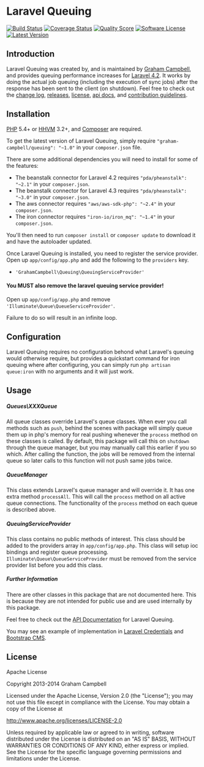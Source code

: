 Laravel Queuing
===============


[![Build Status](https://img.shields.io/travis/GrahamCampbell/Laravel-Queuing/master.svg?style=flat-square)](https://travis-ci.org/GrahamCampbell/Laravel-Queuing)
[![Coverage Status](https://img.shields.io/scrutinizer/coverage/g/GrahamCampbell/Laravel-Queuing.svg?style=flat-square)](https://scrutinizer-ci.com/g/GrahamCampbell/Laravel-Queuing/code-structure)
[![Quality Score](https://img.shields.io/scrutinizer/g/GrahamCampbell/Laravel-Queuing.svg?style=flat-square)](https://scrutinizer-ci.com/g/GrahamCampbell/Laravel-Queuing)
[![Software License](https://img.shields.io/badge/license-Apache%202.0-brightgreen.svg?style=flat-square)](LICENSE.md)
[![Latest Version](https://img.shields.io/github/release/GrahamCampbell/Laravel-Queuing.svg?style=flat-square)](https://github.com/GrahamCampbell/Laravel-Queuing/releases)


## Introduction

Laravel Queuing was created by, and is maintained by [Graham Campbell](https://github.com/GrahamCampbell), and provides queuing performance increases for [Laravel 4.2](http://laravel.com). It works by doing the actual job queuing (including the execution of sync jobs) after the response has been sent to the client (on shutdown). Feel free to check out the [change log](CHANGELOG.md), [releases](https://github.com/GrahamCampbell/Laravel-Queuing/releases), [license](LICENSE.md), [api docs](http://docs.grahamjcampbell.co.uk), and [contribution guidelines](CONTRIBUTING.md).


## Installation

[PHP](https://php.net) 5.4+ or [HHVM](http://hhvm.com) 3.2+, and [Composer](https://getcomposer.org) are required.

To get the latest version of Laravel Queuing, simply require `"graham-campbell/queuing": "~1.0"` in your `composer.json` file.

There are some additional dependencies you will need to install for some of the features:

* The beanstalk connector for Laravel 4.2 requires `"pda/pheanstalk": "~2.1"` in your `composer.json`.
* The beanstalk connector for Laravel 4.3 requires `"pda/pheanstalk": "~3.0"` in your `composer.json`.
* The aws connector requires `"aws/aws-sdk-php": "~2.4"` in your `composer.json`.
* The iron connector requires `"iron-io/iron_mq": "~1.4"` in your `composer.json`.

You'll then need to run `composer install` or `composer update` to download it and have the autoloader updated.

Once Laravel Queuing is installed, you need to register the service provider. Open up `app/config/app.php` and add the following to the `providers` key.

* `'GrahamCampbell\Queuing\QueuingServiceProvider'`

#### You MUST also remove the laravel queuing service provider!

Open up `app/config/app.php` and remove `'Illuminate\Queue\QueueServiceProvider'`.

Failure to do so will result in an infinite loop.


## Configuration

Laravel Queuing requires no configuration behond what Laravel's queuing would otherwise require, but provides a quickstart command for iron queuing where after configuring, you can simply run `php artisan queue:iron` with no arguments and it will just work.


## Usage

##### Queues\XXXQueue

All queue classes override Laravel's queue classes. When ever you call methods such as `push`, behind the scenes with package will simply queue them up in php's memory for real pushing whenever the `process` method on these classes is called. By default, this package will call this on `shutdown` through the queue manager, but you may manually call this earlier if you so which. After calling the function, the jobs will be removed from the internal queue so later calls to this function will not push same jobs twice.

##### QueueManager

This class extends Laravel's queue manager and will override it. It has one extra method `processAll`. This will call the `process` method on all active queue connections. The functionality of the `process` method on each queue is described above.

##### QueuingServiceProvider

This class contains no public methods of interest. This class should be added to the providers array in `app/config/app.php`. This class will setup ioc bindings and register queue processing. `Illuminate\Queue\QueueServiceProvider` must be removed from the service provider list before you add this class.

##### Further Information

There are other classes in this package that are not documented here. This is because they are not intended for public use and are used internally by this package.

Feel free to check out the [API Documentation](http://docs.grahamjcampbell.co.uk) for Laravel Queuing.

You may see an example of implementation in [Laravel Credentials](https://github.com/GrahamCampbell/Laravel-Credentials) and [Bootstrap CMS](https://github.com/GrahamCampbell/Bootstrap-CMS).


## License

Apache License

Copyright 2013-2014 Graham Campbell

Licensed under the Apache License, Version 2.0 (the "License");
you may not use this file except in compliance with the License.
You may obtain a copy of the License at

 http://www.apache.org/licenses/LICENSE-2.0

Unless required by applicable law or agreed to in writing, software
distributed under the License is distributed on an "AS IS" BASIS,
WITHOUT WARRANTIES OR CONDITIONS OF ANY KIND, either express or implied.
See the License for the specific language governing permissions and
limitations under the License.
